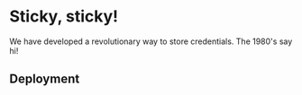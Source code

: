 # Sticky, sticky!

We have developed a revolutionary way to store credentials. The 1980's say hi!

## Deployment


